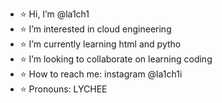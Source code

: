 - ⭐️ Hi, I’m @la1ch1
- ⭐️ I’m interested in cloud engineering 
- ⭐️ I’m currently learning html and pytho
- ⭐️ I’m looking to collaborate on learning coding
- ⭐️ How to reach me: instagram @la1ch1i
- ⭐️ Pronouns: LYCHEE


<!---
la1ch1/la1ch1 is a ✨ special ✨ repository because its `README.md` (this file) appears on your GitHub profile.
You can click the Preview link to take a look at your changes.
--->
